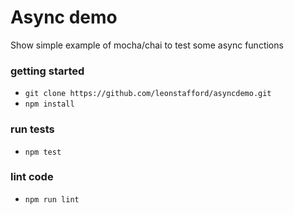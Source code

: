 # Async demo

Show simple example of mocha/chai to test some async functions

### getting started

 - `git clone https://github.com/leonstafford/asyncdemo.git`
 - `npm install`

### run tests

 - `npm test`

### lint code

 - `npm run lint`
